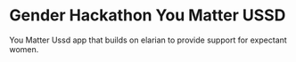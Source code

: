 # Gender Hackathon You Matter USSD

You Matter Ussd app that builds on elarian to provide support for expectant women.
